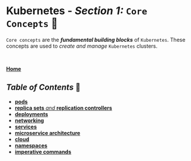 
# **Kubernetes** - ***Section 1:*** `Core Concepts` 🧠

`Core concepts` are the ***fundamental building blocks*** of `Kubernetes`. These concepts are used to *create and manage* `Kubernetes` clusters.

<br />

[**Home**](https://github.com/aguerrero232/kubernetes-zero-to-pro)

## ***Table of Contents*** 📜

* [**pods**](01-pods/)
* [**replica sets** *and* **replication controllers**](02-replica-sets/)
* [**deployments**](03-deployments/)
* [**networking**](04-networking/)
* [**services**](05-services/)
* [**microservice architecture**](06-microservices-architecture/)
* [**cloud**](07-kubernetes-on-cloud/)
* [**namespaces**](08-namespaces/)
* [**imperative commands**](09-imperative-commands/)

<br>
